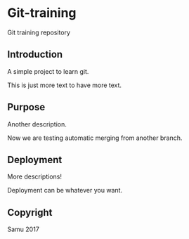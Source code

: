 # Git-training
Git training repository

## Introduction
A simple project to learn git.

This is just more text to have more text.

## Purpose
Another description.

Now we are testing automatic merging from another branch.

## Deployment
More descriptions!

Deployment can be whatever you want.

## Copyright
Samu 2017